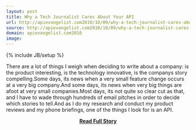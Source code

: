 ```yaml
---
layout: post
title: Why a Tech Journalist Cares About Your API
url: http://apievangelist.com2010/10/09/why-a-tech-journalist-cares-about-your-api/
source: http://apievangelist.com2010/10/09/why-a-tech-journalist-cares-about-your-api/
domain: apievangelist.com2010
image: 
---
```

{% include JB/setup %}<p>There are a lot of things I weigh when deciding to write about a company: is the product interesting, is the technology innovative, is the companys story compelling.Some days, its news when a very small feature change occurs at a very big company.And some days, its news when very big things are afoot at very small companies.Most days, its not quite so clear cut as that, and I have to wade through hundreds of email pitches in order to decide which stories to tell.And as I do my research and conduct my product reviews and my phone briefings, one of the things I look for is an API.</p>
<center><p><a href="http://apievangelist.com2010/10/09/why-a-tech-journalist-cares-about-your-api/" style='padding:25px; font-sze:18px; font-weight: bold;'>Read Full Story</a></p></center>

